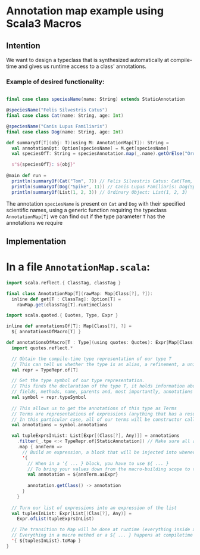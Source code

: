 # Annotation map example using Scala3 Macros

## Intention
We want to design a typeclass that is synthesized automatically at compile-time and gives us runtime access to a class' annotations.

### Example of desired functionality:
```scala

final case class speciesName(name: String) extends StaticAnnotation

@speciesName("Felis Silvestris Catus")
final case class Cat(name: String, age: Int)

@speciesName("Canis Lupus Familiaris")
final case class Dog(name: String, age: Int)

def summaryOf[T](obj: T)(using M: AnnotationMap[T]): String =
  val annotationOpt: Option[speciesName] = M.get[speciesName]
  val speciesOfT: String = speciesAnnotation.map(_.name).getOrElse("Ordinary Object")

  s"${speciesOfT}: ${obj}"
  
@main def run =
  println(summaryOf(Cat("Tom", 7)) // Felis Silvestris Catus: Cat(Tom, 7)
  println(summaryOf(Dog("Spike", 11)) // Canis Lupus Familiaris: Dog(Spike, 1)
  println(summaryOf(List(1, 2, 3)) // Ordinary Object: List(1, 2, 3)
```

The annotation `speciesName` is present on `Cat` and `Dog` with their specified scientific names, using a generic function requiring the typeclass `AnnotationMap[T]` we can find out if the type parameter `T` has the annotations we require

## Implementation

# In a file `AnnotationMap.scala`:
```scala
import scala.reflect.{ ClassTag, classTag }

final class AnnotationMap[T](rawMap: Map[Class[?], ?]):
  inline def get[T : ClassTag]: Option[T] =
    rawMap.get(classTag[T].runtimeClass)
```

```scala
import scala.quoted.{ Quotes, Type, Expr }

inline def annotationsOf[T]: Map[Class[?], ?] =
  ${ annotationsOfMacro[T] }

def annotationsOfMacro[T : Type](using quotes: Quotes): Expr[Map[Class[?], ?]] = {
  import quotes.reflect.*

  // Obtain the compile-time type representation of our type T
  // This can tell us whether the type is an alias, a refinement, a union, a intersection etc.
  val repr = TypeRepr.of[T]

  // Get the type symbol of our type representation.
  // This finds the declaration of the type T, it holds information about it's
  // fields, methods, name, parents and, most importantly, annotations
  val symbol = repr.typeSymbol
  
  // This allows us to get the annotations of this type as Terms
  // Terms are representations of expressions (anything that has a result: literals, variables, if blocks etc)
  // In this particular case, all of our terms will be constructor calls
  val annotations = symbol.annotations

  val tupleExprsInList: List[Expr[(Class[?], Any)]] = annotations
    .filter(_.tpe <:< TypeRepr.of[StaticAnnotation]) // Make sure all annotations' types extend StaticAnnotation
    .map { annTerm =>
      // Build an expression, a block that will be injected into whenever we use our macro
      '{
        // When in a '{ ... } block, you have to use ${ ... }
        // To bring your values down from the macro-building scope to the injected code scope
        val annotation = ${annTerm.asExpr}
        
        annotation.getClass() -> annotation
      }
    }
    
  // Turn our list of expressions into an expression of the list
  val tuplesInList: Expr[List[(Clas[?], Any)] =
    Expr.ofList(tupleExprsInList)

  // The transition to Map will be done at runtime (everything inside a '{ ... } happens at runtime
  // Everything in a macro method or a ${ ... } happens at compiletime
  '{ ${tuplesInList}.toMap }
}
```
